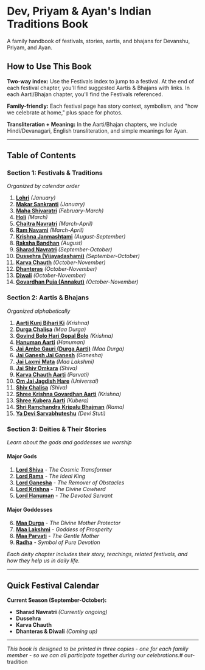 # Dev, Priyam & Ayan's Indian Traditions Book

A family handbook of festivals, stories, aartis, and bhajans for Devanshu, Priyam, and Ayan.

## How to Use This Book

**Two-way index:** Use the Festivals index to jump to a festival. At the end of each festival chapter, you'll find suggested Aartis & Bhajans with links. In each Aarti/Bhajan chapter, you'll find the Festivals referenced.

**Family-friendly:** Each festival page has story context, symbolism, and "how we celebrate at home," plus space for photos.

**Transliteration + Meaning:** In the Aarti/Bhajan chapters, we include Hindi/Devanagari, English transliteration, and simple meanings for Ayan.

---

## Table of Contents

### Section 1: Festivals & Traditions
*Organized by calendar order*

1. **[Lohri](./section1-festivals/01a-lohri.md)** *(January)*
2. **[Makar Sankranti](./section1-festivals/01b-makar-sankranti.md)** *(January)*
3. **[Maha Shivaratri](./section1-festivals/01-maha-shivaratri.md)** *(February-March)*
4. **[Holi](./section1-festivals/02-holi.md)** *(March)*
5. **[Chaitra Navratri](./section1-festivals/03-chaitra-navratri.md)** *(March-April)*
6. **[Ram Navami](./section1-festivals/04-ram-navami.md)** *(March-April)*
7. **[Krishna Janmashtami](./section1-festivals/05-krishna-janmashtami.md)** *(August-September)*
8. **[Raksha Bandhan](./section1-festivals/07-raksha-bandhan.md)** *(August)*
9. **[Sharad Navratri](./section1-festivals/08-sharad-navratri.md)** *(September-October)*
10. **[Dussehra (Vijayadashami)](./section1-festivals/09-dussehra.md)** *(September-October)*
11. **[Karva Chauth](./section1-festivals/10-karva-chauth.md)** *(October-November)*
12. **[Dhanteras](./section1-festivals/11-dhanteras.md)** *(October-November)*
13. **[Diwali](./section1-festivals/12-diwali.md)** *(October-November)*
14. **[Govardhan Puja (Annakut)](./section1-festivals/13-govardhan-puja.md)** *(October-November)*

### Section 2: Aartis & Bhajans
*Organized alphabetically*

1. **[Aarti Kunj Bihari Ki](./section2-aartis-bhajans/01-aarti-kunj-bihari.md)** *(Krishna)*
2. **[Durga Chalisa](./section2-aartis-bhajans/02-durga-chalisa.md)** *(Maa Durga)*
3. **[Govind Bolo Hari Gopal Bolo](./section2-aartis-bhajans/03-govind-bolo.md)** *(Krishna)*
4. **[Hanuman Aarti](./section2-aartis-bhajans/04-hanuman-aarti.md)** *(Hanuman)*
5. **[Jai Ambe Gauri (Durga Aarti)](./section2-aartis-bhajans/05-jai-ambe-gauri.md)** *(Maa Durga)*
6. **[Jai Ganesh Jai Ganesh](./section2-aartis-bhajans/06-jai-ganesh.md)** *(Ganesha)*
7. **[Jai Laxmi Mata](./section2-aartis-bhajans/07-jai-laxmi-mata.md)** *(Maa Lakshmi)*
8. **[Jai Shiv Omkara](./section2-aartis-bhajans/08-jai-shiv-omkara.md)** *(Shiva)*
9. **[Karva Chauth Aarti](./section2-aartis-bhajans/09-karva-chauth-aarti.md)** *(Parvati)*
10. **[Om Jai Jagdish Hare](./section2-aartis-bhajans/10-om-jai-jagdish-hare.md)** *(Universal)*
11. **[Shiv Chalisa](./section2-aartis-bhajans/11-shiv-chalisa.md)** *(Shiva)*
12. **[Shree Krishna Govardhan Aarti](./section2-aartis-bhajans/12-govardhan-aarti.md)** *(Krishna)*
13. **[Shree Kubera Aarti](./section2-aartis-bhajans/13-kubera-aarti.md)** *(Kubera)*
14. **[Shri Ramchandra Kripalu Bhajman](./section2-aartis-bhajans/14-ramchandra-kripalu.md)** *(Rama)*
15. **[Ya Devi Sarvabhuteshu](./section2-aartis-bhajans/15-ya-devi-sarvabhuteshu.md)** *(Devi Stuti)*

### Section 3: Deities & Their Stories
*Learn about the gods and goddesses we worship*

#### Major Gods
1. **[Lord Shiva](./section3-deities/01-lord-shiva.md)** - *The Cosmic Transformer*
2. **[Lord Rama](./section3-deities/02-lord-rama.md)** - *The Ideal King*
3. **[Lord Ganesha](./section3-deities/03-lord-ganesha.md)** - *The Remover of Obstacles*
4. **[Lord Krishna](./section3-deities/04-lord-krishna.md)** - *The Divine Cowherd*
5. **[Lord Hanuman](./section3-deities/05-lord-hanuman.md)** - *The Devoted Servant*

#### Major Goddesses
6. **[Maa Durga](./section3-deities/06-maa-durga.md)** - *The Divine Mother Protector*
7. **[Maa Lakshmi](./section3-deities/07-maa-lakshmi.md)** - *Goddess of Prosperity*
8. **[Maa Parvati](./section3-deities/08-maa-parvati.md)** - *The Gentle Mother*
9. **[Radha](./section3-deities/09-radha.md)** - *Symbol of Pure Devotion*

*Each deity chapter includes their story, teachings, related festivals, and how they help us in daily life.*

---

## Quick Festival Calendar

**Current Season (September-October):**
- **Sharad Navratri** *(Currently ongoing)*
- **Dussehra**
- **Karva Chauth**
- **Dhanteras & Diwali** *(Coming up)*

---

*This book is designed to be printed in three copies - one for each family member - so we can all participate together during our celebrations.*# our-tradition
